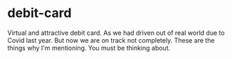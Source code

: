 # debit-card
Virtual and attractive debit card.
As we had driven out of real world due to Covid last year. But now we are on track not completely. These are the things why I'm mentioning. You must be thinking about.

